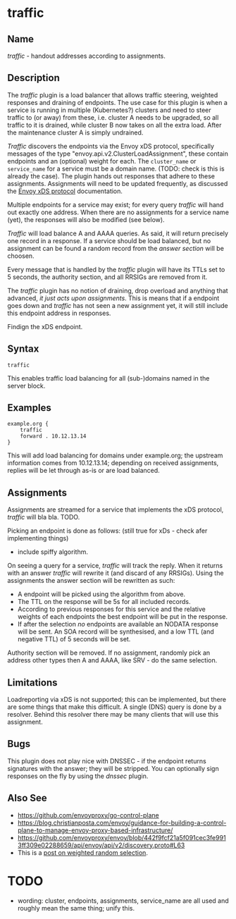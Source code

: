 # traffic

## Name

*traffic* - handout addresses according to assignments.

## Description

The *traffic* plugin is a load balancer that allows traffic steering, weighted responses and
draining of endpoints. The use case for this plugin is when a service is running in multiple
(Kubernetes?) clusters and need to steer traffic to (or away) from these, i.e. cluster A needs to be
upgraded, so all traffic to it is drained, while cluster B now takes on all the extra load. After
the maintenance cluster A is simply undrained.

*Traffic* discovers the endpoints via the Envoy xDS protocol, specifically messages of the type
"envoy.api.v2.ClusterLoadAssignment", these contain endpoints and an (optional) weight for each.
The `cluster_name` or `service_name` for a service must be a domain name. (TODO: check is this is
already the case). The plugin hands out responses that adhere to these assignments.
Assignments will need to be updated frequently, as discussed the [Envoy xDS
protocol](https://www.envoyproxy.io/docs/envoy/latest/api-docs/xds_protocol) documentation.

Multiple endpoints for a service may exist; for every query *traffic* will hand out exactly one
address. When there are no assignments for a service name (yet), the responses will also be modified
(see below).

*Traffic* will load balance A and AAAA queries. As said, it will return precisely one record in a
response. If a service should be load balanced, but no assignment can be found a random record from
the *answer section* will be choosen.

Every message that is handled by the *traffic* plugin will have its TTLs set to 5 seconds, the
authority section, and all RRSIGs are removed from it.

The *traffic* plugin has no notion of draining, drop overload and anything that advanced, *it just
acts upon assignments*. This is means that if a endpoint goes down and *traffic* has not seen a new
assignment yet, it will still include this endpoint address in responses.

Findign the xDS endpoint.

## Syntax

~~~
traffic
~~~

This enables traffic load balancing for all (sub-)domains named in the server block.

## Examples

~~~ corefile
example.org {
    traffic
    forward . 10.12.13.14
}
~~~

This will add load balancing for domains under example.org; the upstream information comes from
10.12.13.14; depending on received assignments, replies will be let through as-is or are load balanced.

## Assignments

Assignments are streamed for a service that implements the xDS protocol, *traffic* will bla bla.
TODO.

Picking an endpoint is done as follows: (still true for xDs - check afer implementing things)

* include spiffy algorithm.

On seeing a query for a service, *traffic* will track the reply. When it returns with an answer
*traffic* will rewrite it (and discard of any RRSIGs). Using the assignments the answer section will
be rewritten as such:

* A endpoint will be picked using the algorithm from above.
* The TTL on the response will be 5s for all included records.
* According to previous responses for this service and the relative weights of each endpoints the
  best endpoint will be put in the response.
* If after the selection *no* endpoints are available an NODATA response will be sent. An SOA
  record will be synthesised, and a low TTL (and negative TTL) of 5 seconds will be set.

Authority section will be removed.
If no assignment, randomly pick an address
other types then A and AAAA, like SRV - do the same selection.

## Limitations

Loadreporting via xDS is not supported; this can be implemented, but there are some things that make
this difficult. A single (DNS) query is done by a resolver. Behind this resolver there may be many
clients that will use this assignment.


## Bugs

This plugin does not play nice with DNSSEC - if the endpoint returns signatures with the answer; they
will be stripped. You can optionally sign responses on the fly by using the *dnssec* plugin.

## Also See

* https://github.com/envoyproxy/go-control-plane
* https://blog.christianposta.com/envoy/guidance-for-building-a-control-plane-to-manage-envoy-proxy-based-infrastructure/
* https://github.com/envoyproxy/envoy/blob/442f9fcf21a5f091cec3fe9913ff309e02288659/api/envoy/api/v2/discovery.proto#L63
* This is a [post on weighted random selection](https://medium.com/@peterkellyonline/weighted-random-selection-3ff222917eb6).

# TODO

* wording: cluster, endpoints, assignments, service_name are all used and roughly mean the same
 thing; unify this.
